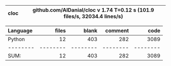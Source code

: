 cloc|github.com/AlDanial/cloc v 1.74  T=0.12 s (101.9 files/s, 32034.4 lines/s)
--- | ---

Language|files|blank|comment|code
:-------|-------:|-------:|-------:|-------:
Python|12|403|282|3089
--------|--------|--------|--------|--------
SUM:|12|403|282|3089
